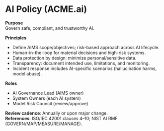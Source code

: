 # AI Policy (ACME.ai)

**Purpose**  
Govern safe, compliant, and trustworthy AI.

**Principles**  
- Define AIMS scope/objectives; risk-based approach across AI lifecycle.  
- Human-in-the-loop for material decisions and high-risk systems.  
- Data protection by design: minimize personal/sensitive data.  
- Transparency: document intended use, limitations, and monitoring.  
- Incident response includes AI-specific scenarios (hallucination harms, model abuse).

**Roles**  
- AI Governance Lead (AIMS owner)  
- System Owners (each AI system)  
- Model Risk Council (review/approve)

**Review cadence**: Annually or upon major change.  
**References**: ISO/IEC 42001 clauses 4–10; NIST AI RMF (GOVERN/MAP/MEASURE/MANAGE).
